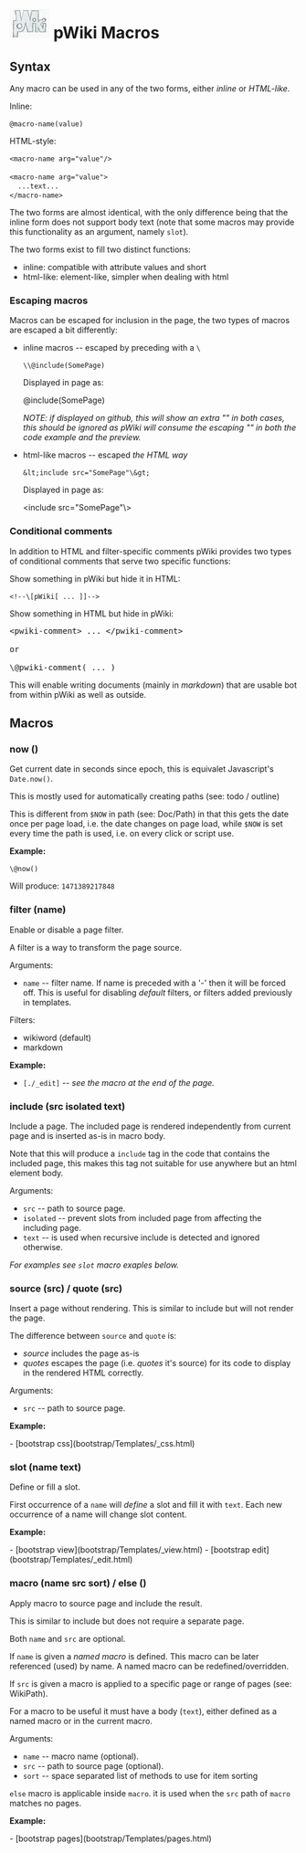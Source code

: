 # ![pWiki](img/pWiki-i.jpg) pWiki Macros

## Syntax

Any macro can be used in any of the two forms, either _inline_ or _HTML-like_.

Inline:
```
@macro-name(value)
```

HTML-style:
```
<macro-name arg="value"/>

<macro-name arg="value">
  ...text...
</macro-name>
```

The two forms are almost identical, with the only difference being that the 
inline form does not support body text (note that some macros may provide
this functionality as an argument, namely `slot`).

The two forms exist to fill two distinct functions:
- inline: compatible with attribute values and short
- html-like: element-like, simpler when dealing with html



### Escaping macros

Macros can be escaped for inclusion in the page, the two types of macros 
are escaped a bit differently:

- inline macros -- escaped by preceding with a `\`

  ```
  \\@include(SomePage)
  ```

  Displayed in page as:

  \@include(SomePage)

  _NOTE: if displayed on github, this will show an extra "\" in both 
  cases, this should be ignored as pWiki will consume the escaping "\" 
  in both the code example and the preview._


- html-like macros -- escaped _the HTML way_

  ```
  &lt;include src="SomePage"\&gt;
  ```

  Displayed in page as:

  &lt;include src="SomePage"\\&gt;



### Conditional comments

In addition to HTML and filter-specific comments pWiki provides two types
of conditional comments that serve two specific functions:

Show something in pWiki but hide it in HTML:
```
<!--\[pWiki[ ... ]]-->
```

Show something in HTML but hide in pWiki:
<pre>
&lt;pwiki-comment&gt; ... &lt;/pwiki-comment&gt;

or

\@pwiki-comment( ... )
</pre>


This will enable writing documents (mainly in _markdown_) that are usable 
bot from within pWiki as well as outside.


## Macros

### now ()

Get current date in seconds since epoch, this is equivalet Javascript's
`Date.now()`.

This is mostly used for automatically creating paths (see: todo / outline)

This is different from `$NOW` in path (see: Doc/Path) in that this gets 
the date once per page load, i.e. the date changes on page load, while 
`$NOW` is set every time the path is used, i.e. on every click or script
use.

**Example:**
```
\@now()
```
Will produce: <!--[pWiki[ `@now()` ]]--> <pwiki-comment> `1471389217848` </pwiki-comment>



### filter (name)

Enable or disable a page filter.

A filter is a way to transform the page source.

Arguments:
- `name` -- filter name. If name is preceded with a '-' then it 
will be forced off. This is useful for disabling _default_ filters, or 
filters added previously in templates.

Filters:
- wikiword (default)
- markdown

**Example:**
- `[./_edit]` -- _see the macro at the end of the page._



### include (src isolated text)

Include a page. The included page is rendered independently from current
page and is inserted as-is in macro body.

Note that this will produce a `include` tag in the code that contains 
the included page, this makes this tag not suitable for use anywhere 
but an html element body.

Arguments:
- `src` -- path to source page.
- `isolated` -- prevent slots from included page from affecting the including page. 
- `text` -- is used when recursive include is detected and ignored otherwise.

_For examples see `slot` macro exaples below._



### source (src) / quote (src)

Insert a page without rendering. This is similar to include but will not
render the page. 

The difference between `source` and `quote` is:
- _source_ includes the page as-is
- _quotes_ escapes the page (i.e. _quotes_ it's source) for its code to 
  display in the rendered HTML correctly.

Arguments:
- `src` -- path to source page.

**Example:**

<pwiki-comment>
- [bootstrap css](bootstrap/Templates/_css.html)
</pwiki-comment>

<!--[pWiki[
[Templates/\_css] / [bootstrap css](bootstrap/Templates/_css.html):
```
@source(Templates/_css)
```
]]-->


### slot (name text)

Define or fill a slot.

First occurrence of a `name` will _define_ a slot and fill it with `text`.
Each new occurrence of a name will change slot content.

**Example:**

<pwiki-comment>
- [bootstrap view](bootstrap/Templates/_view.html)
- [bootstrap edit](bootstrap/Templates/_edit.html)
</pwiki-comment>

<!--[pWiki[
[Templates/\_view] / [bootstrap view](bootstrap/Templates/_view.html):
```
@source(Templates/_view)
```

[Templates/\_edit] / [bootstrap edit](bootstrap/Templates/_edit.html):
```
@source(Templates/_edit)
```
]]-->


### macro (name src sort) / else ()

Apply macro to source page and include the result.

This is similar to include but does not require a separate page.

Both `name` and `src` are optional.

If `name` is given a _named macro_ is defined. This macro can be later 
referenced (used) by name. A named macro can be redefined/overridden.

If `src` is given a macro is applied to a specific page or range of pages
(see: WikiPath).

For a macro to be useful it must have a body (`text`), either defined as
a named macro or in the current macro.

Arguments:
- `name` -- macro name (optional).
- `src` -- path to source page (optional).
- `sort` -- space separated list of methods to use for item sorting


`else` macro is applicable inside `macro`. it is used when the `src` path
of `macro` matches no pages.

**Example:**

<pwiki-comment>
- [bootstrap pages](bootstrap/Templates/pages.html)
</pwiki-comment>

<!--[pWiki[ 
[Templates/pages] / [bootstrap pages](bootstrap/Templates/pages.html):
```
@source(Templates/pages)
```
]]-->


<!-- @filter(markdown) -->
<!-- vim:set ts=4 sw=4 ft=markdown : -->
